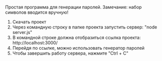 Простая программа для генерации паролей. Замечание: набор символов вводится вручную!
1) Скачать проект
2) Через командную строку в папке проекта запустить сервер: "node server.js"
3) В командной строке должна отобразиться ссылка проекта: http://localhost:3000/
4) Перейдя по ссылке, можно использовать генератор паролей
5) Чтобы завершить работу сервера, нажмите "Ctrl + C"